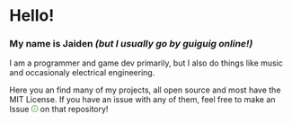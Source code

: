 # Hello!
### My name is Jaiden *(but I usually go by guiguig online!)*
I am a programmer and game dev primarily, but I also do things like music and occasionaly electrical engineering.

Here you an find many of my projects, all open source and most have the MIT License. If you have an issue with any of them, feel free to make an Issue <img src="assets/github-issue.svg" width=12> on that repository!